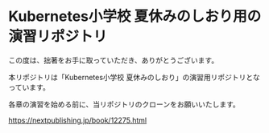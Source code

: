 # Kubernetes小学校 夏休みのしおり用の演習リポジトリ

この度は、拙著をお手に取っていただき、ありがとうございます。

本リポジトリは「Kubernetes小学校 夏休みのしおり」の演習用リポジトリとなっています。

各章の演習を始める前に、当リポジトリのクローンをお願いいたします。

https://nextpublishing.jp/book/12275.html